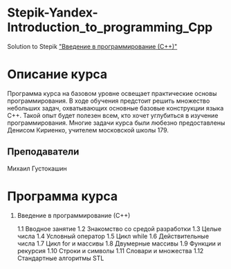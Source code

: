 # Stepik-Yandex-Introduction_to_programming_Cpp
Solution to Stepik ["Введение в программирование (С++)"](https://stepik.org/course/363/syllabus)

# Описание курса
Программа курса на базовом уровне освещает практические основы программирования. В ходе обучения предстоит решить множество небольших задач, охватывающих основные базовые конструкции языка C++. Такой опыт будет полезен всем, кто хочет углубиться в изучение программирования. Многие задачи курса были любезно предоставлены Денисом Кириенко, учителем московской школы 179.

## Преподаватели
Михаил Густокашин
#
# Программа курса
1. Введение в программирование (С++)

    1.1  Вводное занятие 
    1.2  Знакомство со средой разработки 
    1.3  Целые числа 
    1.4  Условный оператор 
    1.5  Цикл while 
    1.6  Действительные числа 
    1.7  Цикл for и массивы 
    1.8  Двумерные массивы 
    1.9  Функции и рекурсия 
    1.10 Строки и символы 
    1.11 Словари и множества 
    1.12 Стандартные алгоритмы STL 
